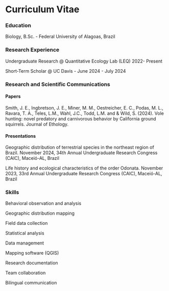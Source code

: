 # Curriculum Vitae

### Education
Biology, B.Sc. - Federal University of Alagoas, Brazil

### Research Experience
Undergraduate Research @ Quantitative Ecology Lab (LEQ) 2022- Present

Short-Term Scholar @ UC Davis -  June 2024 - July 2024

### Research and Scientific Communications
#### Papers
Smith, J. E., Ingbretson, J. E., Miner, M. M., Oestreicher, E. C., Podas, M. L., Ravara, T. A., Teles, L.M., Wahl, J.C., Todd, L.M. and & Wild, S. (2024). Vole hunting: novel predatory and carnivorous behavior by California ground squirrels. Journal of Ethology.

#### Presentations
Geographic distribution of terrestrial species in the northeast region of Brazil. November 2024, 34th Annual Undergraduate Research Congress (CAIC), Maceió-AL, Brazil

Life history and ecological characteristics of the order Odonata. November 2023, 33rd Annual Undergraduate Research Congress (CAIC), Maceió-AL, Brazil

### Skills
Behavioral observation and analysis

Geographic distribution mapping

Field data collection

Statistical analysis 

Data management

Mapping software (QGIS)

Research documentation

Team collaboration

Bilingual communication


